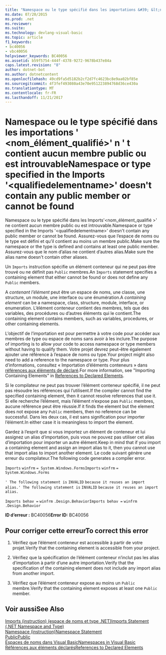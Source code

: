```yaml
---
title: "Namespace ou le type spécifié dans les importations &#39; &lt;nom_élément_qualifié&gt;&#39; n &#39; t contient aucun membre public ou est introuvable"
ms.date: 07/20/2015
ms.prod: .net
ms.reviewer: 
ms.suite: 
ms.technology: devlang-visual-basic
ms.topic: article
f1_keywords:
- bc40056
- vbc40056
helpviewer_keywords: BC40056
ms.assetid: b59f5754-444f-4378-9272-9678b437e84a
caps.latest.revision: "8"
author: dotnet-bot
ms.author: dotnetcontent
ms.openlocfilehash: 49cd9fa5d5182b2cf2d7fc4623bc8e9aa02bf85e
ms.sourcegitcommit: 4f3fef493080a43e70e951223894768d36ce430a
ms.translationtype: MT
ms.contentlocale: fr-FR
ms.lasthandoff: 11/21/2017
---
```

# <a name="namespace-or-type-specified-in-the-imports-39ltqualifiedelementnamegt39-doesn39t-contain-any-public-member-or-cannot-be-found"></a><span data-ttu-id="a8eab-102">Namespace ou le type spécifié dans les importations &#39; &lt;nom_élément_qualifié&gt;&#39; n &#39; t contient aucun membre public ou est introuvable</span><span class="sxs-lookup"><span data-stu-id="a8eab-102">Namespace or type specified in the Imports &#39;&lt;qualifiedelementname&gt;&#39; doesn&#39;t contain any public member or cannot be found</span></span>
<span data-ttu-id="a8eab-103">Namespace ou le type spécifié dans les Imports'\<nom_élément_qualifié >' ne contient aucun membre public ou est introuvable.</span><span class="sxs-lookup"><span data-stu-id="a8eab-103">Namespace or type specified in the Imports '\<qualifiedelementname>' doesn't contain any public member or cannot be found.</span></span> <span data-ttu-id="a8eab-104">Assurez-vous que l’espace de noms ou le type est défini et qu’il contient au moins un membre public.</span><span class="sxs-lookup"><span data-stu-id="a8eab-104">Make sure the namespace or the type is defined and contains at least one public member.</span></span> <span data-ttu-id="a8eab-105">Assurez-vous que le nom d’alias ne contient d’autres alias.</span><span class="sxs-lookup"><span data-stu-id="a8eab-105">Make sure the alias name doesn't contain other aliases.</span></span>  
  
 <span data-ttu-id="a8eab-106">Un `Imports` instruction spécifie un élément conteneur qui ne peut pas être trouvé ou ne définit pas `Public` membres.</span><span class="sxs-lookup"><span data-stu-id="a8eab-106">An `Imports` statement specifies a containing element that either cannot be found or does not define any `Public` members.</span></span>  
  
 <span data-ttu-id="a8eab-107">A *contenant l’élément* peut être un espace de noms, une classe, une structure, un module, une interface ou une énumération.</span><span class="sxs-lookup"><span data-stu-id="a8eab-107">A *containing element* can be a namespace, class, structure, module, interface, or enumeration.</span></span> <span data-ttu-id="a8eab-108">L’élément conteneur contient des membres, tels que des variables, des procédures ou d’autres éléments qui le contient.</span><span class="sxs-lookup"><span data-stu-id="a8eab-108">The containing element contains members, such as variables, procedures, or other containing elements.</span></span>  
  
 <span data-ttu-id="a8eab-109">L’objectif de l’importation est pour permettre à votre code pour accéder aux membres de type ou espace de noms sans avoir à les inclure.</span><span class="sxs-lookup"><span data-stu-id="a8eab-109">The purpose of importing is to allow your code to access namespace or type members without having to qualify them.</span></span> <span data-ttu-id="a8eab-110">Votre projet devrez peut-être également ajouter une référence à l’espace de noms ou type.</span><span class="sxs-lookup"><span data-stu-id="a8eab-110">Your project might also need to add a reference to the namespace or type.</span></span> <span data-ttu-id="a8eab-111">Pour plus d’informations, consultez « Importation d’éléments conteneurs » dans [références aux éléments de déclaré](../../../visual-basic/programming-guide/language-features/declared-elements/references-to-declared-elements.md).</span><span class="sxs-lookup"><span data-stu-id="a8eab-111">For more information, see "Importing Containing Elements" in [References to Declared Elements](../../../visual-basic/programming-guide/language-features/declared-elements/references-to-declared-elements.md).</span></span>  
  
 <span data-ttu-id="a8eab-112">Si le compilateur ne peut pas trouver l’élément conteneur spécifié, il ne peut pas résoudre les références qui l’utilisent.</span><span class="sxs-lookup"><span data-stu-id="a8eab-112">If the compiler cannot find the specified containing element, then it cannot resolve references that use it.</span></span> <span data-ttu-id="a8eab-113">Si elle recherche l’élément, mais l’élément n’expose pas `Public` membres, aucune référence peut être réussie.</span><span class="sxs-lookup"><span data-stu-id="a8eab-113">If it finds the element but the element does not expose any `Public` members, then no reference can be successful.</span></span> <span data-ttu-id="a8eab-114">Dans les deux cas, il est sans signification pour importer l’élément.</span><span class="sxs-lookup"><span data-stu-id="a8eab-114">In either case it is meaningless to import the element.</span></span>  
  
 <span data-ttu-id="a8eab-115">Gardez à l’esprit que si vous importez un élément de conteneur et lui assignez un alias d’importation, puis vous ne pouvez pas utiliser cet alias d’importation pour importer un autre élément.</span><span class="sxs-lookup"><span data-stu-id="a8eab-115">Keep in mind that if you import a containing element and assign an import alias to it, then you cannot use that import alias to import another element.</span></span> <span data-ttu-id="a8eab-116">Le code suivant génère une erreur du compilateur.</span><span class="sxs-lookup"><span data-stu-id="a8eab-116">The following code generates a compiler error.</span></span>  
  
 <span data-ttu-id="a8eab-117">`Imports`   `winfrm`   `= System.Windows.Forms`</span><span class="sxs-lookup"><span data-stu-id="a8eab-117">`Imports`   `winfrm`   `= System.Windows.Forms`</span></span>  
  
 <span data-ttu-id="a8eab-118">`' The following statement is`   `INVALID`   `because it reuses an import alias.`</span><span class="sxs-lookup"><span data-stu-id="a8eab-118">`' The following statement is`   `INVALID`   `because it reuses an import alias.`</span></span>  
  
 <span data-ttu-id="a8eab-119">`Imports behav =`   `winfrm`  `.Design.Behavior`</span><span class="sxs-lookup"><span data-stu-id="a8eab-119">`Imports behav =`   `winfrm`  `.Design.Behavior`</span></span>  
  
 <span data-ttu-id="a8eab-120">**ID d’erreur :** BC40056</span><span class="sxs-lookup"><span data-stu-id="a8eab-120">**Error ID:** BC40056</span></span>  
  
## <a name="to-correct-this-error"></a><span data-ttu-id="a8eab-121">Pour corriger cette erreur</span><span class="sxs-lookup"><span data-stu-id="a8eab-121">To correct this error</span></span>  
  
1.  <span data-ttu-id="a8eab-122">Vérifiez que l’élément conteneur est accessible à partir de votre projet.</span><span class="sxs-lookup"><span data-stu-id="a8eab-122">Verify that the containing element is accessible from your project.</span></span>  
  
2.  <span data-ttu-id="a8eab-123">Vérifiez que la spécification de l’élément conteneur n’inclut pas les alias d’importation à partir d’une autre importation.</span><span class="sxs-lookup"><span data-stu-id="a8eab-123">Verify that the specification of the containing element does not include any import alias from another import.</span></span>  
  
3.  <span data-ttu-id="a8eab-124">Vérifiez que l’élément conteneur expose au moins un `Public` membre.</span><span class="sxs-lookup"><span data-stu-id="a8eab-124">Verify that the containing element exposes at least one `Public` member.</span></span>  
  
## <a name="see-also"></a><span data-ttu-id="a8eab-125">Voir aussi</span><span class="sxs-lookup"><span data-stu-id="a8eab-125">See Also</span></span>  
 [<span data-ttu-id="a8eab-126">Imports (instruction) (espace de noms et type .NET)</span><span class="sxs-lookup"><span data-stu-id="a8eab-126">Imports Statement (.NET Namespace and Type)</span></span>](../../../visual-basic/language-reference/statements/imports-statement-net-namespace-and-type.md)  
 [<span data-ttu-id="a8eab-127">Namespace (instruction)</span><span class="sxs-lookup"><span data-stu-id="a8eab-127">Namespace Statement</span></span>](../../../visual-basic/language-reference/statements/namespace-statement.md)  
 [<span data-ttu-id="a8eab-128">Public</span><span class="sxs-lookup"><span data-stu-id="a8eab-128">Public</span></span>](../../../visual-basic/language-reference/modifiers/public.md)  
 [<span data-ttu-id="a8eab-129">Espaces de noms dans Visual Basic</span><span class="sxs-lookup"><span data-stu-id="a8eab-129">Namespaces in Visual Basic</span></span>](../../../visual-basic/programming-guide/program-structure/namespaces.md)  
 [<span data-ttu-id="a8eab-130">Références aux éléments déclarés</span><span class="sxs-lookup"><span data-stu-id="a8eab-130">References to Declared Elements</span></span>](../../../visual-basic/programming-guide/language-features/declared-elements/references-to-declared-elements.md)
